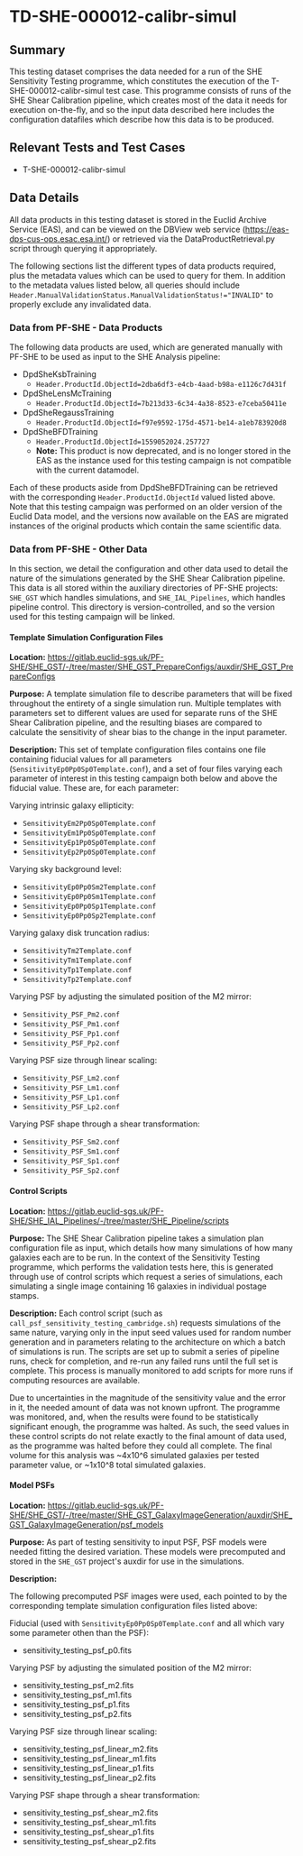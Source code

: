 # TD-SHE-000012-calibr-simul

## Summary

This testing dataset comprises the data needed for a run of the SHE Sensitivity Testing programme, which constitutes the execution of the T-SHE-000012-calibr-simul test case. This programme consists of runs of the SHE Shear Calibration pipeline, which creates most of the data it needs for execution on-the-fly, and so the input data described here includes the configuration datafiles which describe how this data is to be produced. 

## Relevant Tests and Test Cases

* T-SHE-000012-calibr-simul

## Data Details

All data products in this testing dataset is stored in the Euclid Archive Service (EAS), and can be viewed on the DBView web service (https://eas-dps-cus-ops.esac.esa.int/) or retrieved via the DataProductRetrieval.py script through querying it appropriately.

The following sections list the different types of data products required, plus the metadata values which can be used to query for them. In addition to the metadata values listed below, all queries should include ``Header.ManualValidationStatus.ManualValidationStatus!="INVALID"`` to properly exclude any invalidated data.

### Data from PF-SHE - Data Products

The following data products are used, which are generated manually with PF-SHE to be used as input to the SHE Analysis pipeline:

* DpdSheKsbTraining
  * `Header.ProductId.ObjectId=2dba6df3-e4cb-4aad-b98a-e1126c7d431f`
* DpdSheLensMcTraining
  * `Header.ProductId.ObjectId=7b213d33-6c34-4a38-8523-e7ceba50411e`
* DpdSheRegaussTraining
  * `Header.ProductId.ObjectId=f97e9592-175d-4571-be14-a1eb783920d8`
* DpdSheBFDTraining
  * `Header.ProductId.ObjectId=1559052024.257727`
  * **Note:** This product is now deprecated, and is no longer stored in the EAS as the instance used for this testing campaign is not compatible with the current datamodel. 

Each of these products aside from DpdSheBFDTraining can be retrieved with the corresponding `Header.ProductId.ObjectId` valued listed above. Note that this testing campaign was performed on an older version of the Euclid Data model, and the versions now available on the EAS are migrated instances of the original products which contain the same scientific data.

### Data from PF-SHE - Other Data

In this section, we detail the configuration and other data used to detail the nature of the simulations generated by the SHE Shear Calibration pipeline. This data is all stored within the auxiliary directories of PF-SHE projects: `SHE_GST` which handles simulations, and `SHE_IAL_Pipelines`, which handles pipeline control. This directory is version-controlled, and so the version used for this testing campaign will be linked.

#### Template Simulation Configuration Files

**Location:** https://gitlab.euclid-sgs.uk/PF-SHE/SHE_GST/-/tree/master/SHE_GST_PrepareConfigs/auxdir/SHE_GST_PrepareConfigs

**Purpose:** A template simulation file to describe parameters that will be fixed throughout the entirety of a single simulation run. Multiple templates with parameters set to different values are used for separate runs of the SHE Shear Calibration pipeline, and the resulting biases are compared to calculate the sensitivity of shear bias to the change in the input parameter.

**Description:** This set of template configuration files contains one file containing fiducial values for all parameters (`SensitivityEp0Pp0Sp0Template.conf`), and a set of four files varying each parameter of interest in this testing campaign both below and above the fiducial value. These are, for each parameter:

Varying intrinsic galaxy ellipticity:
* `SensitivityEm2Pp0Sp0Template.conf`
* `SensitivityEm1Pp0Sp0Template.conf`
* `SensitivityEp1Pp0Sp0Template.conf`
* `SensitivityEp2Pp0Sp0Template.conf`

Varying sky background level:
* `SensitivityEp0Pp0Sm2Template.conf`
* `SensitivityEp0Pp0Sm1Template.conf`
* `SensitivityEp0Pp0Sp1Template.conf`
* `SensitivityEp0Pp0Sp2Template.conf`

Varying galaxy disk truncation radius:
* `SensitivityTm2Template.conf`
* `SensitivityTm1Template.conf`
* `SensitivityTp1Template.conf`
* `SensitivityTp2Template.conf`

Varying PSF by adjusting the simulated position of the M2 mirror:
* `Sensitivity_PSF_Pm2.conf`
* `Sensitivity_PSF_Pm1.conf`
* `Sensitivity_PSF_Pp1.conf`
* `Sensitivity_PSF_Pp2.conf`

Varying PSF size through linear scaling:
* `Sensitivity_PSF_Lm2.conf`
* `Sensitivity_PSF_Lm1.conf`
* `Sensitivity_PSF_Lp1.conf`
* `Sensitivity_PSF_Lp2.conf`

Varying PSF shape through a shear transformation:
* `Sensitivity_PSF_Sm2.conf`
* `Sensitivity_PSF_Sm1.conf`
* `Sensitivity_PSF_Sp1.conf`
* `Sensitivity_PSF_Sp2.conf`

#### Control Scripts

**Location:** https://gitlab.euclid-sgs.uk/PF-SHE/SHE_IAL_Pipelines/-/tree/master/SHE_Pipeline/scripts

**Purpose:** The SHE Shear Calibration pipeline takes a simulation plan configuration file as input, which details how many simulations of how many galaxies each are to be run. In the context of the Sensitivity Testing programme, which performs the validation tests here, this is generated through use of control scripts which request a series of simulations, each simulating a single image containing 16 galaxies in individual postage stamps.

**Description:** Each control script (such as `call_psf_sensitivity_testing_cambridge.sh`) requests simulations of the same nature, varying only in the input seed values used for random number generation and in parameters relating to the architecture on which a batch of simulations is run. The scripts are set up to submit a series of pipeline runs, check for completion, and re-run any failed runs until the full set is complete. This process is manually monitored to add scripts for more runs if computing resources are available.

Due to uncertainties in the magnitude of the sensitivity value and the error in it, the needed amount of data was not known upfront. The programme was monitored, and, when the results were found to be statistically significant enough, the programme was halted. As such, the seed values in these control scripts do not relate exactly to the final amount of data used, as the programme was halted before they could all complete. The final volume for this analysis was ~4x10^6 simulated galaxies per tested parameter value, or ~1x10^8 total simulated galaxies.

#### Model PSFs

**Location:** https://gitlab.euclid-sgs.uk/PF-SHE/SHE_GST/-/tree/master/SHE_GST_GalaxyImageGeneration/auxdir/SHE_GST_GalaxyImageGeneration/psf_models

**Purpose:** As part of testing sensitivity to input PSF, PSF models were needed fitting the desired variation. These models were precomputed and stored in the `SHE_GST` project's auxdir for use in the simulations.

**Description:**

The following precomputed PSF images were used, each pointed to by the corresponding template simulation configuration files listed above:

Fiducial (used with `SensitivityEp0Pp0Sp0Template.conf` and all which vary some parameter othen than the PSF):
* sensitivity_testing_psf_p0.fits

Varying PSF by adjusting the simulated position of the M2 mirror:
* sensitivity_testing_psf_m2.fits
* sensitivity_testing_psf_m1.fits
* sensitivity_testing_psf_p1.fits
* sensitivity_testing_psf_p2.fits

Varying PSF size through linear scaling:
* sensitivity_testing_psf_linear_m2.fits
* sensitivity_testing_psf_linear_m1.fits
* sensitivity_testing_psf_linear_p1.fits
* sensitivity_testing_psf_linear_p2.fits

Varying PSF shape through a shear transformation:
* sensitivity_testing_psf_shear_m2.fits
* sensitivity_testing_psf_shear_m1.fits
* sensitivity_testing_psf_shear_p1.fits
* sensitivity_testing_psf_shear_p2.fits


